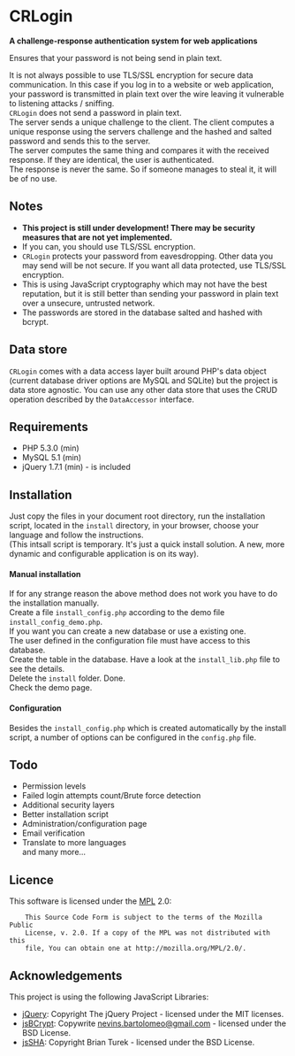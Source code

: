 CRLogin
=========


**A challenge-response authentication system for web applications**  

Ensures that your password is not being send in plain text.  

It is not always possible to use TLS/SSL encryption for secure data communication. In this case if you log in to a website or web application, your password is transmitted in plain text over the wire leaving it vulnerable to listening attacks / sniffing.  
`CRLogin` does not send a password in plain text.  
The server sends a unique challenge to the client. The client computes a unique response using the servers challenge and the hashed and salted password and sends this to the server.   
The server computes the same thing and compares it with the received response. If they are identical, the user is authenticated.  
The response is never the same. So if someone manages to steal it, it will be of no use.



## Notes ##
* **This project is still under development! There may be security measures that are not yet implemented.**
* If you can, you should use TLS/SSL encryption.
* `CRLogin` protects your password from eavesdropping. Other data you may send will be not secure.
If you want all data protected, use TLS/SSL encryption.
* This is using JavaScript cryptography which may not have the best reputation, but it is still better than sending your password in plain text over a unsecure, untrusted network.
* The passwords are stored in the database salted and hashed with bcrypt.

## Data store ##
`CRLogin` comes with a data access layer built around PHP's data object (current database driver options are MySQL and SQLite) but the project is data store agnostic. You can use any other data store that uses the CRUD operation described by the `DataAccessor` interface.

## Requirements ##
*   PHP 5.3.0 (min)
*   MySQL 5.1 (min)
*   jQuery 1.7.1 (min) - is included


## Installation ##
Just copy the files in your document root directory,
run the installation script, located in the `install` directory, in your browser, choose your language and follow the instructions.  
(This intsall script is temporary. It's just a quick install solution.
A new, more dynamic and configurable application is on its way).

#### Manual installation ####

If for any strange reason the above method does not work you have to do the installation manually.  
Create a file `install_config.php` according to the demo file `install_config_demo.php`.  
If you want you can create a new database or use a existing one.   
The user defined in the configuration file must have access to this database.  
Create the table in the database. Have a look at the `install_lib.php` file to see the details.  
Delete the `install` folder. Done.  
Check the demo page.

#### Configuration ####

Besides the `install_config.php` which is created automatically by the install script, a number of options can be configured in the `config.php` file.

## Todo ##

* Permission levels
* Failed login attempts count/Brute force detection
* Additional security layers
* Better installation script
* Administration/configuration page 
* Email verification
* Translate to more languages   
and many more...

## Licence ##
This software is licensed under the [MPL](http://www.mozilla.org/MPL/2.0/) 2.0:
```
    This Source Code Form is subject to the terms of the Mozilla Public
    License, v. 2.0. If a copy of the MPL was not distributed with this
    file, You can obtain one at http://mozilla.org/MPL/2.0/.
```

## Acknowledgements ##
This project is using the following JavaScript Libraries:  
  
* [jQuery](http://jquery.com/): Copyright The jQuery Project - licensed under the MIT licenses.
* [jsBCrypt](http://code.google.com/p/javascript-bcrypt/): Copywrite nevins.bartolomeo@gmail.com - licensed under the BSD License. 
* [jsSHA](http://caligatio.github.io/jsSHA/): Copyright Brian Turek - licensed under the BSD License.